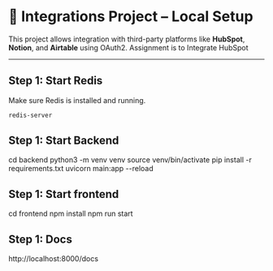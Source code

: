 # 🔌 Integrations Project – Local Setup

This project allows integration with third-party platforms like **HubSpot**, **Notion**, and **Airtable** using OAuth2.
Assignment is to Integrate HubSpot

---

## Step 1: Start Redis
Make sure Redis is installed and running.

```bash
redis-server
```

## Step 1: Start Backend
cd backend
python3 -m venv venv
source venv/bin/activate
pip install -r requirements.txt
uvicorn main:app --reload

## Step 1: Start frontend
cd frontend
npm install
npm run start

## Step 1: Docs
http://localhost:8000/docs